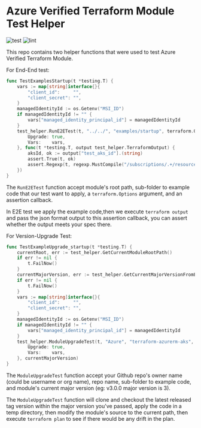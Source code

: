 # Azure Verified Terraform Module Test Helper

![test](https://img.shields.io/github/actions/workflow/status/Azure/terraform-module-test-helper/test.yaml?branch-main)
![lint](https://img.shields.io/github/actions/workflow/status/Azure/terraform-module-test-helper/lint.yaml?branch=main)

This repo contains two helper functions that were used to test Azure Verified Terraform Module.

For End-End test:

```go
func TestExamplesStartup(t *testing.T) {
	vars := map[string]interface{}{
		"client_id":     "",
		"client_secret": "",
	}
	managedIdentityId := os.Getenv("MSI_ID")
	if managedIdentityId != "" {
		vars["managed_identity_principal_id"] = managedIdentityId
	}
	test_helper.RunE2ETest(t, "../../", "examples/startup", terraform.Options{
		Upgrade: true,
		Vars:    vars,
	}, func(t *testing.T, output test_helper.TerraformOutput) {
		aksId, ok := output["test_aks_id"].(string)
		assert.True(t, ok)
		assert.Regexp(t, regexp.MustCompile("/subscriptions/.+/resourceGroups/.+/providers/Microsoft.ContainerService/managedClusters/.+"), aksId)
	})
}
```

The `RunE2ETest` function accept module's root path, sub-folder to example code that our test want to apply, a `terraform.Options` argument, and an assertion callback.

In E2E test we apply the example code,then we execute `terraform output` and pass the json format output to this assertion callback, you can assert whether the output meets your spec there.

For Version-Upgrade Test:

```go
func TestExampleUpgrade_startup(t *testing.T) {
	currentRoot, err := test_helper.GetCurrentModuleRootPath()
	if err != nil {
		t.FailNow()
	}
	currentMajorVersion, err := test_helper.GetCurrentMajorVersionFromEnv()
	if err != nil {
		t.FailNow()
	}
	vars := map[string]interface{}{
		"client_id":     "",
		"client_secret": "",
	}
	managedIdentityId := os.Getenv("MSI_ID")
	if managedIdentityId != "" {
		vars["managed_identity_principal_id"] = managedIdentityId
	}
	test_helper.ModuleUpgradeTest(t, "Azure", "terraform-azurerm-aks", "examples/startup", currentRoot, terraform.Options{
		Upgrade: true,
		Vars:    vars,
	}, currentMajorVersion)
}
```

The `ModuleUpgradeTest` function accept your Github repo's owner name (could be username or org name), repo name, sub-folder to example code, and module's current major version (eg: v3.0.0 major version is 3).

The `ModuleUpgradeTest` function will clone and checkout the latest released tag version within the major version you've passed, apply the code in a temp directory, then modify the module's source to the current path, then execute `terraform plan` to see if there would be any drift in the plan.